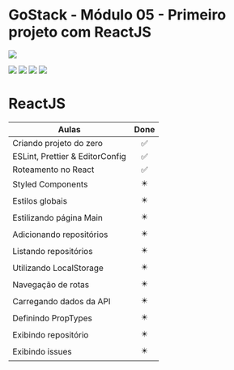 # GoStack - Módulo 05 - Primeiro projeto com ReactJS

![](https://hotmart.s3.amazonaws.com/product_contents/5bfd4a97-5e39-4c99-a871-8d3e969769cc/Course_Image01_580x320.jpg)

![](https://img.shields.io/github/stars/newerton/gostack-modulo05.svg) ![](https://img.shields.io/github/forks/newerton/gostack-modulo05.svg) ![](https://img.shields.io/github/issues/newerton/gostack-modulo05.svg) ![](https://img.shields.io/github/license/newerton/gostack-modulo05.svg)

# ReactJS

| Aulas                           |            Done            |
| ------------------------------- | :------------------------: |
| Criando projeto do zero         |     :white_check_mark:     |
| ESLint, Prettier & EditorConfig |     :white_check_mark:     |
| Roteamento no React             |     :white_check_mark:     |
| Styled Components               | :eight_pointed_black_star: |
| Estilos globais                 | :eight_pointed_black_star: |
| Estilizando página Main         | :eight_pointed_black_star: |
| Adicionando repositórios        | :eight_pointed_black_star: |
| Listando repositórios           | :eight_pointed_black_star: |
| Utilizando LocalStorage         | :eight_pointed_black_star: |
| Navegação de rotas              | :eight_pointed_black_star: |
| Carregando dados da API         | :eight_pointed_black_star: |
| Definindo PropTypes             | :eight_pointed_black_star: |
| Exibindo repositório            | :eight_pointed_black_star: |
| Exibindo issues                 | :eight_pointed_black_star: |
